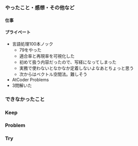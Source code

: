 ### やったこと・感想・その他など

#### 仕事

#### プライベート

- 言語処理100本ノック
  - 79をやった
  - 適合率と再現率を可視化した
  - 初めて扱う内容だったので、写経になってしまった
  - 実務で使わないとなかなか定着しないよなあとちょっと思う
  - 次からはベクトル空間法。難しそう
 - AtCoder Problems
  - 3問解いた

### できなかったこと


### Keep


### Problem 


### Try

